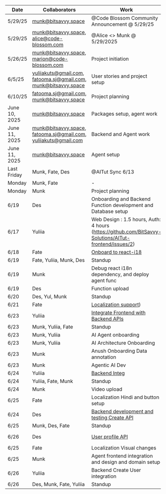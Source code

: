 | Date | Collaborators | Work | Duration |
|------|--------------|------|-----------|
| 5/29/25 | munk@bitsavvy.space | @Code Blossom Community Announcement @ 5/29/25 | 60 mins |
| 5/29/25 | munk@bitsavvy.space, alice@code-blossom.com | @Alice <> Munk @ 5/29/2025 | 30 mins |
| 5/26/25 | munk@bitsavvy.space, marion@code-blossom.com | Project initiation | 30 mins |
| 6/5/25 | yuliiakuts@gmail.com, fatooma.sj@gmail.com, munk@bitsavvy.space | User stories and project setup | 35 mins |
| 6/10/25 | fatooma.sj@gmail.com, munk@bitsavvy.space | Project planning | 30 mins |
| June 10, 2025 | munk@bitsavvy.space | Packages setup, agent work | 60 mins |
| June 11, 2025 | munk@bitsavvy.space, fatooma.sj@gmail.com, yuliiakuts@gmail.com | Backend and Agent work | 90 mins |
| June 11, 2025 | munk@bitsavvy.space | Agent setup | 17 mins |
| Last Friday | Munk, Fate, Des | @AITut Sync 6/13 | - |
| Monday | Munk, Fate | - | 50 mins |
| Monday | Munk | Project planning | 30 
|6/19|Des|Onboarding and Backend Function development and Database setup|8 hours
|6/17|Yuliia| Web Design : 1.5 hours, Auth: 4 hours (https://github.com/BitSavvy-Solutions/AITut-frontend/issues/2)|5.5 hours
|6/18|Fate|[Onboard to react-i18](https://github.com/BitSavvy-Solutions/AITut-frontend/issues/9)|2 hours
|6/19|Fate, Yuliia, Munk, Des|Standup|35 mins
|6/19| Munk | Debug react i18n dependency, and deploy agent func| 2 hours
|6/19|Des| Function upload | 50 mins
|6/20|Des, Yul, Munk|Standup|20 mins
|6/21|Fate|[Localization support](https://github.com/BitSavvy-Solutions/AITut-frontend/issues/3))| 2 hours
|6/23|Yuliia| [Integrate Frontend with Backend APIs](https://github.com/BitSavvy-Solutions/AITut-frontend/issues/12)
|6/23|Munk, Yuliia, Fate|Standup|20 mins
|6/23|Munk, Yuliia|AI Agent onboarding|24 mins
|6/23|Munk, Yuliia|AI Architecture Onboarding| 30 mins
|6/23|Munk | Anush Onboarding Data annotation| 30 mins
|6/23|Munk| Agentic AI Dev| 30 mins
|6/24|Yuliia| [Backend Integ](https://github.com/BitSavvy-Solutions/AITut-frontend/issues/12)|50 mins
|6/24|Yuliia, Fate, Munk| Standup | 12 mins
|6/24|Munk|Video upload| 5 mins
|6/25|Fate|Localization Hindi and button setup|20 mins
|6/24|Des|[Backend development and testing Create API](https://github.com/BitSavvy-Solutions/AITut-backend/issues/6)|1 h 30 mins
|6/25|Munk, Des, Fate|Standup |22 mins
|6/26|Des|[User profile API](https://github.com/BitSavvy-Solutions/AITut-backend/issues/7)|1 hour 10 mins
|6/25|Fate|Localization Visual changes| 50 mins
|6/25|Munk|Agent frontend integration and design and domain setup|3 hours
|6/26|Yuliia|Backend Create User integration| 2 hours
|6/26|Des, Munk, Fate, Yuliia|Standup|51 mins

